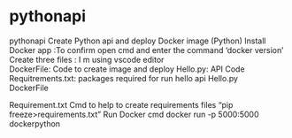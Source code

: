 # pythonapi
pythonapi
Create Python api  and deploy Docker image (Python)
Install Docker app :To confirm open cmd and enter the command ‘docker version’
Create three files : I m using vscode editor	
	DockerFile:  Code to create image and deploy
	Hello.py: API Code
	Requitrements.txt: packages required for run hello api
Hello.py	 
 DockerFile
 
Requirement.txt
Cmd to help to create requirements files “pip freeze>requirements.txt”
Run Docker cmd
docker run -p 5000:5000 dockerpython
 
